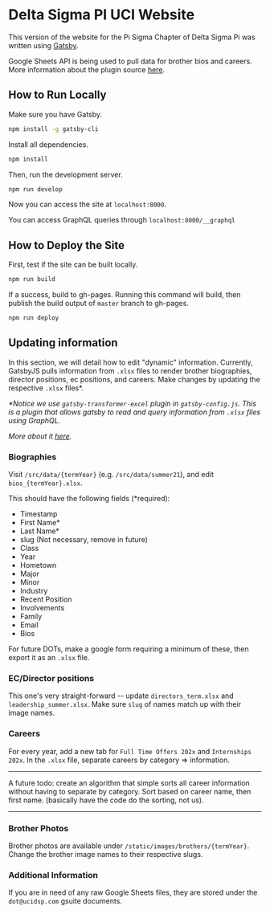 # Delta Sigma PI UCI Website

This version of the website for the Pi Sigma Chapter of Delta Sigma Pi was written using [Gatsby](https://www.gatsbyjs.org).

Google Sheets API is being used to pull data for brother bios and careers. More information about the plugin source [here](https://www.gatsbyjs.com/plugins/gatsby-source-google-sheets/).

## How to Run Locally

Make sure you have Gatsby.

```sh
npm install -g gatsby-cli
```

Install all dependencies.

```sh
npm install
```

Then, run the development server.

```sh
npm run develop
```

Now you can access the site at `localhost:8000`.

You can access GraphQL queries through `localhost:8000/__graphql`

## How to Deploy the Site

First, test if the site can be built locally.

```sh
npm run build
```

If a success, build to gh-pages. Running this command will build, then publish the build output of `master` branch to gh-pages.

```sh
npm run deploy
```

## Updating information

In this section, we will detail how to edit "dynamic" information. Currently, GatsbyJS pulls information from `.xlsx` files to render brother biographies, director positions, ec positions, and careers. Make changes by updating the respective `.xlsx` files*.

<i>*Notice we use `gatsby-transformer-excel` plugin in `gatsby-config.js`. This is a plugin that allows gatsby to read and query information from `.xlsx` files using GraphQL. 

More about it [here](https://www.gatsbyjs.com/plugins/gatsby-transformer-excel/).
</i>

### Biographies

Visit `/src/data/{termYear}` (e.g. `/src/data/summer21`), and edit `bios_{termYear}.xlsx`. 

This should have the following fields (*required):
- Timestamp
- First Name*
- Last Name*
- slug (Not necessary, remove in future)
- Class
- Year
- Hometown
- Major
- Minor
- Industry
- Recent Position
- Involvements
- Family
- Email
- Bios

For future DOTs, make a google form requiring a minimum of these, then export it as an `.xlsx` file.

### EC/Director positions

This one's very straight-forward -- update `directors_term.xlsx` and `leadership_summer.xlsx`. Make sure `slug` of names match up with their image names.

### Careers

For every year, add a new tab for `Full Time Offers 202x` and `Internships 202x`. In the `.xlsx` file, separate careers by category => information.

***
A future todo: create an algorithm that simple sorts all career information without having to separate by category. Sort based on career name, then first name. (basically have the code do the sorting, not us).
***

### Brother Photos

Brother photos are available under `/static/images/brothers/{termYear}`. Change the brother image names to their respective slugs.


### Additional Information

If you are in need of any raw Google Sheets files, they are stored under the `dot@ucidsp.com` gsuite documents.
